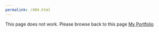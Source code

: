 ```yaml
---
permalink: /404.html
---
```

This page does not work. Please browse back to this page <a href="https://keithprinkey-ops.github.io/">My Portfolio</a>
